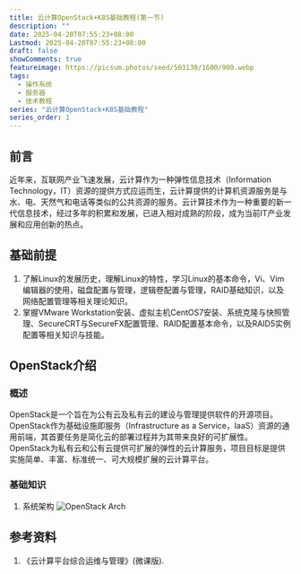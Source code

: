 ```yaml
---
title: 云计算OpenStack+K8S基础教程(第一节)
description: ""
date: 2025-04-20T07:55:23+08:00
Lastmod: 2025-04-20T07:55:23+08:00
draft: false
showComments: true
featureimage: https://picsum.photos/seed/503130/1600/900.webp
tags:
  - 操作系统
  - 服务器
  - 技术教程
series: "云计算OpenStack+K8S基础教程"
series_order: 1
---
```


## 前言

近年来，互联网产业飞速发展，云计算作为一种弹性信息技术（Information Technology，IT）资源的提供方式应运而生，云计算提供的计算机资源服务是与水、电、天然气和电话等类似的公共资源的服务。云计算技术作为一种重要的新一代信息技术，经过多年的积累和发展，已进入相对成熟的阶段，成为当前IT产业发展和应用创新的热点。

## 基础前提

1. 了解Linux的发展历史，理解Linux的特性，学习Linux的基本命令，Vi、Vim编辑器的使用，磁盘配置与管理，逻辑卷配置与管理，RAID基础知识，以及网络配置管理等相关理论知识。
2. 掌握VMware Workstation安装、虚拟主机CentOS7安装、系统克隆与快照管理、SecureCRT与SecureFX配置管理、RAID配置基本命令，以及RAID5实例配置等相关知识与技能。

## OpenStack介绍

### 概述

OpenStack是一个旨在为公有云及私有云的建设与管理提供软件的开源项目。OpenStack作为基础设施即服务（Infrastructure as a Service，IaaS）资源的通用前端，其首要任务是简化云的部署过程并为其带来良好的可扩展性。OpenStack为私有云和公有云提供可扩展的弹性的云计算服务，项目目标是提供实施简单、丰富、标准统一、可大规模扩展的云计算平台。

### 基础知识

1. 系统架构
![OpenStack Arch](img/k8s/OpenStack-arch.png)

## 参考资料

1. 《云计算平台综合运维与管理》(微课版).
